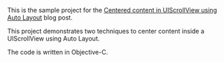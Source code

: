 
This is the sample project for the [Centered content in UIScrollView using Auto Layout](http://corsarus.com/2015/centered-content-in-uiscrollview-using-auto-layout/) blog post.

This project demonstrates two techniques to center content inside a UIScrollView using Auto Layout.


The code is written in Objective-C.